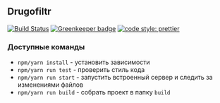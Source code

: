 ## Drugofiltr

[![Build Status](https://travis-ci.org/DenVilden/drugofiltr.svg?branch=master)](https://travis-ci.org/DenVilden/drugofiltr)
[![Greenkeeper badge](https://badges.greenkeeper.io/DenVilden/drugofiltr.svg)](https://greenkeeper.io/)
[![code style: prettier](https://img.shields.io/badge/code_style-prettier-ff69b4.svg?style=flat-square)](https://github.com/prettier/prettier)

### Доступные команды

- `npm/yarn install` - установить зависимости
- `npm/yarn run test` - проверить стиль кода
- `npm/yarn run start` - запустить встроенный сервер и следить за изменениями файлов
- `npm/yarn run build` - собрать проект в папку `build`
